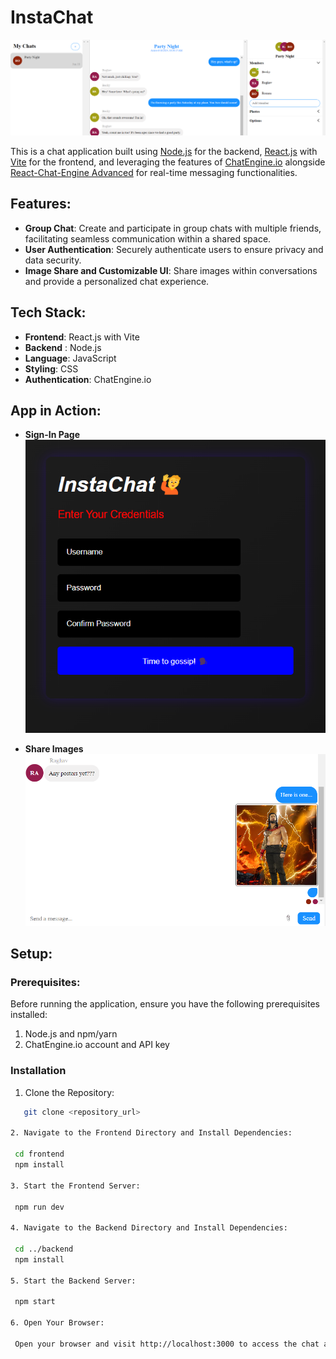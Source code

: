 # InstaChat

![Platform Screenshot](images/c1.png)

This is a chat application built using [Node.js](https://nodejs.org/en) for the backend, [React.js](https://legacy.reactjs.org/) with [Vite](https://vitejs.dev/) for the frontend, and leveraging the features of [ChatEngine.io](https://chatengine.io/) alongside [React-Chat-Engine Advanced](https://www.npmjs.com/package/react-chat-engine-advanced) for real-time messaging functionalities.


## Features:


- **Group Chat**: Create and participate in group chats with multiple friends, facilitating seamless communication within a shared space.
- **User Authentication**: Securely authenticate users to ensure privacy and data security.
- **Image Share and Customizable UI**: Share images within conversations and provide a personalized chat experience.

## Tech Stack:

- **Frontend**: React.js with Vite
- **Backend** : Node.js
- **Language**: JavaScript
- **Styling**:  CSS
- **Authentication**: ChatEngine.io

## App in Action:

- **Sign-In Page** 
![Platform Screenshot](images/sign.png)

- **Share Images** 
![Platform Screenshot](images/c2.png)


## Setup:

### Prerequisites:

Before running the application, ensure you have the following prerequisites installed:

1. Node.js and npm/yarn
2. ChatEngine.io account and API key

### Installation

1. Clone the Repository:

  ```bash
     git clone <repository_url>

2. Navigate to the Frontend Directory and Install Dependencies:

   cd frontend
   npm install

3. Start the Frontend Server:

   npm run dev

4. Navigate to the Backend Directory and Install Dependencies:
   
   cd ../backend
   npm install

5. Start the Backend Server:

   npm start

6. Open Your Browser:

   Open your browser and visit http://localhost:3000 to access the chat application.
